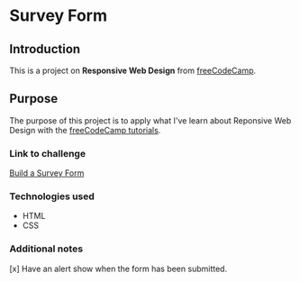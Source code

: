 # Survey Form

## Introduction

This is a project on **Responsive Web Design** from [freeCodeCamp](https://www.freecodecamp.org/).

## Purpose

The purpose of this project is to apply what I've learn about Reponsive Web Design with the [freeCodeCamp tutorials](https://www.freecodecamp.org/learn/responsive-web-design/).

### Link to challenge

[Build a Survey Form](https://www.freecodecamp.org/learn/responsive-web-design/responsive-web-design-projects/build-a-survey-form)

### Technologies used

- HTML
- CSS

### Additional notes

[x] Have an alert show when the form has been submitted.
